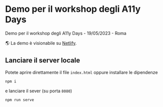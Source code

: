 # Demo per il workshop degli A11y Days

Demo per il workshop degli A11y Days - 19/05/2023 - Roma

🌎 La demo è visionabile su [Netlify](bootstrap-italia-demo.netlify.app).

## Lanciare il server locale

Potete aprire direttamente il file `index.html` oppure installare le dipendenze

```js
npm i
```

e lanciare il sever (su porta `8080`)

```js
npm run serve
```